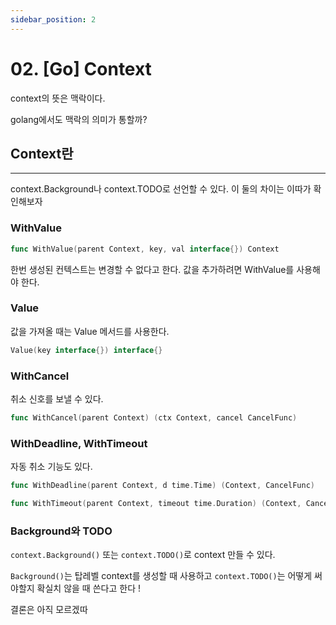 ```yaml
---
sidebar_position: 2
---
```


# 02. [Go] Context

context의 뜻은 맥락이다.

golang에서도 맥락의 의미가 통할까?


## Context란
---

context.Background나 context.TODO로 선언할 수 있다. 이 둘의 차이는 이따가 확인해보자




### WithValue

```go
func WithValue(parent Context, key, val interface{}) Context
```

한번 생성된 컨텍스트는 변경할 수 없다고 한다. 값을 추가하려면 WithValue를 사용해야 한다.


### Value

값을 가져올 때는 Value 메서드를 사용한다.

```go
Value(key interface{}) interface{}
```

### WithCancel

취소 신호를 보낼 수 있다.

```go
func WithCancel(parent Context) (ctx Context, cancel CancelFunc)
```


### WithDeadline, WithTimeout

자동 취소 기능도 있다.

```go
func WithDeadline(parent Context, d time.Time) (Context, CancelFunc)
```

```go
func WithTimeout(parent Context, timeout time.Duration) (Context, CancelFunc)
```


### Background와 TODO

`context.Background()` 또는 `context.TODO()`로 context 만들 수 있다.

`Background()`는 탑레벨 context를 생성할 때 사용하고 `context.TODO()`는 어떻게 써야할지 확실치 않을 때 쓴다고 한다 !

결론은 아직 모르겠따
